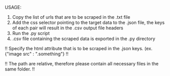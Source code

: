 USAGE:

1) Copy the list of urls that are to be scraped in the .txt file  
2) Add the css selector pointing to the target data to the .json file, the keys of each pair will result in the .csv output file headers  
3) Run the .py script  
4) .csv file containing the scraped data is exported in the .py directory  


!! Specify the html attribute that is to be scraped in the .json keys. (ex. {"image src" : ".something"} !! 

!! The path are relative, therefore please contain all necessary files in the same folder. !!
